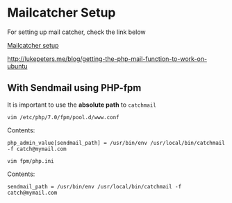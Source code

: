# Mailcatcher Setup

For setting up mail catcher, check the link below

[Mailcatcher setup](http://fostermade.co/blog/email-testing-for-development-using-mailcatcher)

http://lukepeters.me/blog/getting-the-php-mail-function-to-work-on-ubuntu

## With Sendmail using PHP-fpm

It is important to use the **absolute path** to `catchmail`

`vim /etc/php/7.0/fpm/pool.d/www.conf`

Contents:

`php_admin_value[sendmail_path] = /usr/bin/env /usr/local/bin/catchmail -f catch@mymail.com`

`vim fpm/php.ini`

Contents:

`sendmail_path = /usr/bin/env /usr/local/bin/catchmail -f catch@mymail.com`

